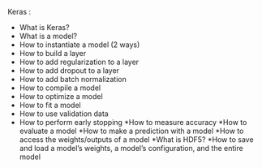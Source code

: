   Keras : 
  
  
 * What is Keras?
 * What is a model?
 * How to instantiate a model (2 ways)
 * How to build a layer
 * How to add regularization to a layer
 * How to add dropout to a layer
 * How to add batch normalization
 * How to compile a model
 * How to optimize a model
 * How to fit a model
  * How to use validation data
   * How to perform early stopping
*How to measure accuracy
    *How to evaluate a model
    *How to make a prediction with a model
    *How to access the weights/outputs of a model
    *What is HDF5?
    *How to save and load a model’s weights, a model’s configuration, and the entire model
